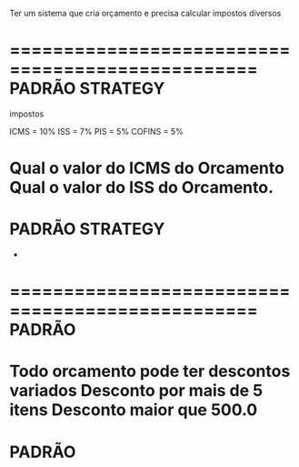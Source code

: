Ter um sistema que cria orçamento e precisa calcular impostos diversos

=================================================
PADRÃO STRATEGY
=================================================
impostos

ICMS = 10%
ISS = 7%
PIS = 5%
COFINS = 5%

Qual o valor do ICMS do Orcamento
Qual o valor do ISS do Orcamento.
=================================================
PADRÃO STRATEGY
=================================================
*
=================================================
PADRÃO 
=================================================
Todo orcamento pode ter descontos variados
Desconto por mais de 5 itens
Desconto maior que 500.0
=================================================
PADRÃO 
=================================================
